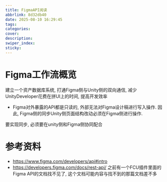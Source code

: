 ```yaml
---
title: FigmaAPI阅读
abbrlink: 8d32db40
date: 2025-08-10 16:29:45
tags:
categories:
cover:
description:
swiper_index:
sticky:
---
```


# Figma工作流概览

建立一个资产数据库系统, 打通Figma侧与Unity侧的双向通信, 减少UnityDeveloper花费在拼UI上的时间, 提高开发效率


- Figma对外暴露的API都是只读的, 外部无法对Figma设计稿进行写入操作. 因此, Figma侧的同步Unity侧页面结构改动必须在Figma侧进行操作.

要实现同步, 必须要在unity侧和Figma侧协同配合



# 参考资料
- https://www.figma.com/developers/api#intro
- https://developers.figma.com/docs/rest-api/ 之前有一个FCU插件里面的Figma API的文档找不见了, 这个文档可能内容与找不到的那篇文档差不多